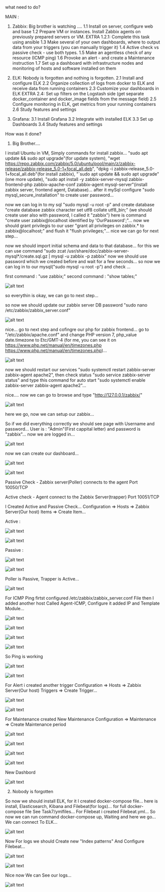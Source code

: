 what need to do?

MAIN :
1. Zabbix:
Big brother is watching  ....
1.1 Install on server, configure web and base
1.2 Prepare VM or instances. Install Zabbix agents on previously prepared servers or VM.
EXTRA 1.2.1: Complete this task using ansible
1.3 Make several of your own dashboards, where to output data from your triggers (you can manually trigger it)
1.4 Active check vs passive check - use both types.
1.5 Make an agentless check of any resource (ICMP ping)
1.6 Provoke an alert - and create a Maintenance instruction
1.7 Set up a dashboard with infrastructure nodes and monitoring of hosts and software installed on them

2. ELK:
Nobody is forgotten and nothing is forgotten.
2.1 Install and configure ELK
2.2 Organize collection of logs from docker to ELK and receive data from running containers
2.3 Customize your dashboards in ELK
EXTRA 2.4: Set up filters on the Logstash side (get separate docker_container and docker_image fields from the message field)
2.5 Configure monitoring in ELK, get metrics from your running containers
2.6 Study features and settings

3. Grafana:
3.1 Install Grafana
3.2 Integrate with installed ELK
3.3 Set up Dashboards
3.4 Study features and settings




How was it done?


1. Big Brother....

I install Ubuntu in VM, Simply commands for install zabbix... "sudo apt update && sudo apt upgrade"(for update system), "wget https://repo.zabbix.com/zabbix/5.0/ubuntu/pool/main/z/zabbix-release/zabbix-release_5.0-1+focal_all.deb", "dpkg -i zabbix-release_5.0-1+focal_all.deb"(for install zabbix), "`sudo apt update && sudo apt upgrade"(one more update), "sudo apt install -y zabbix-server-mysql zabbix-frontend-php zabbix-apache-conf zabbix-agent mysql-server"(install zabbix server, frontend agent, Database)...
after it mySql configure "sudo mysql_secure_installation" to create user password...


now we can log in to my sql "sudo mysql -u root -p" and create database "create database zabbix character set utf8 collate utf8_bin;" (we should create user also with password, I called it "zabbix") here is command "create user zabbix@localhost identified by 'OurPassword';"... now we should grant privilegis to our user "grant all privileges on zabbix.* to zabbix@localhost;" and flush it "flush privileges;"... nice we can go for next step...


now we should import initial schema and data to that database... for this we can use command "sudo zcat /usr/share/doc/zabbix-server-mysql*/create.sql.gz | mysql -u zabbix -p zabbix" now we should use password which we created before and wait for a few seconds... so now we can log in to our mysql("sudo mysql -u root -p") and check ... 

first command : "use zabbix;"
second command : "show tables;"

![alt text](https://s3.eu-west-1.amazonaws.com/by.bucket-exadel/T7-3.JPG)

so everythin is okay, we can go to next step...


so now we should update our zabbix server DB password "sudo nano /etc/zabbix/zabbix_server.conf"

![alt text](https://s3.eu-west-1.amazonaws.com/by.bucket-exadel/T7-4.JPG)


nice... go to next step and cofingre our php for zabbix frontend... go to "/etc/zabbix/apache.conf" and change PHP version 7, php_value date.timezone to Etc/GMT-4 (for me, you can see it on https://www.php.net/manual/en/timezones.php https://www.php.net/manual/en/timezones.php)...

![alt text](https://s3.eu-west-1.amazonaws.com/by.bucket-exadel/T7-5.JPG)


now we should restart our services "sudo systemctl restart zabbix-server zabbix-agent apache2", then check status "sudo service zabbix-server status" and type this command for auto start "sudo systemctl enable zabbix-server zabbix-agent apache2"...

nice.... now we can go to browse and type "http://127.0.0.1/zabbix/"

![alt text](https://s3.eu-west-1.amazonaws.com/by.bucket-exadel/T7-6.JPG)

here we go, now we can setup our zabbix...

So if we did everything correctly we should see page with Username and password... User is : "Admin"(First cappital letter) and password is "zabbix"... now we are logged in...


![alt text](https://s3.eu-west-1.amazonaws.com/by.bucket-exadel/T7-7.JPG)


now we can create our dashboard...

![alt text](https://s3.eu-west-1.amazonaws.com/by.bucket-exadel/T7-8.JPG)



![alt text](https://s3.eu-west-1.amazonaws.com/by.bucket-exadel/T7-10.JPG)



Passive Check - Zabbix server(Poller) connects to the agent Port 10050/TCP 

Active check - Agent connect to the Zabbix Server(trapper)  Port 10051/TCP



I Created Active and Passive Check... Configuration => Hosts => Zabbix Server(Our host) Items => Create Item...


Active : 

![alt text](https://s3.eu-west-1.amazonaws.com/by.bucket-exadel/T7-11.JPG)


![alt text](https://s3.eu-west-1.amazonaws.com/by.bucket-exadel/T7-12.JPG)


Passive : 

![alt text](https://s3.eu-west-1.amazonaws.com/by.bucket-exadel/T7-14.JPG)


![alt text](https://s3.eu-west-1.amazonaws.com/by.bucket-exadel/T7-13.JPG)




Poller is Passive, Trapper is Active...


![alt text](https://s3.eu-west-1.amazonaws.com/by.bucket-exadel/T7-15.JPG)



For ICMP Ping firtst configured /etc/zabbix/zabbix_server.conf File then I added another host Called Agent-ICMP, Configure it added IP and Template Module...

![alt text](https://s3.eu-west-1.amazonaws.com/by.bucket-exadel/T7-26.JPG)

![alt text](https://s3.eu-west-1.amazonaws.com/by.bucket-exadel/T7-18.JPG)


![alt text](https://s3.eu-west-1.amazonaws.com/by.bucket-exadel/T7-19.JPG)


![alt text](https://s3.eu-west-1.amazonaws.com/by.bucket-exadel/T7-17.JPG)


So Ping is working 


![alt text](https://s3.eu-west-1.amazonaws.com/by.bucket-exadel/T7-16.JPG)


![alt text](https://s3.eu-west-1.amazonaws.com/by.bucket-exadel/T7-27.JPG)



For Alert i created another trigger Configuration => Hosts => Zabbix Server(Our host) Triggers => Create Trigger...

![alt text](https://s3.eu-west-1.amazonaws.com/by.bucket-exadel/T7-20.JPG)

![alt text](https://s3.eu-west-1.amazonaws.com/by.bucket-exadel/T7-21.JPG)

For Maintenance created New Maintenance Configuration => Maintenance => Create Maintenance period

![alt text](https://s3.eu-west-1.amazonaws.com/by.bucket-exadel/T7-22.JPG)

![alt text](https://s3.eu-west-1.amazonaws.com/by.bucket-exadel/T7-24.JPG)

![alt text](https://s3.eu-west-1.amazonaws.com/by.bucket-exadel/T7-23.JPG)

![alt text](https://s3.eu-west-1.amazonaws.com/by.bucket-exadel/T7-25.JPG)


New Dashbord

![alt text](https://s3.eu-west-1.amazonaws.com/by.bucket-exadel/T7-28.JPG)




2. Nobody is forgotten


So now we should install ELK, for it I created docker-compose file... here is install, Elasticsearch, Kibana and Filebeat(for logs)... for full docker-compose file See Task7/ymlfiles... For Filebeat i created Filebeat.yml... So now we can run command docker-compose up, Waiting and here we go... We can connect To ELK...

![alt text](https://s3.eu-west-1.amazonaws.com/by.bucket-exadel/T7-30.JPG)

Now For logs we should Create new "Index patterns" And Configure Filebeat...

![alt text](https://s3.eu-west-1.amazonaws.com/by.bucket-exadel/T7-34.JPG)


![alt text](https://s3.eu-west-1.amazonaws.com/by.bucket-exadel/T7-35.JPG)


Nice now We can See our logs...


![alt text](https://s3.eu-west-1.amazonaws.com/by.bucket-exadel/T7-36.JPG)



